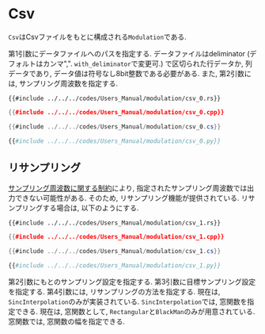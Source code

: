 # Csv

`Csv`はCsvファイルをもとに構成される`Modulation`である.

第1引数にデータファイルへのパスを指定する.
データファイルはdeliminator (デフォルトはカンマ",". `with_deliminator`で変更可.) で区切られた行データか, 列データであり, データ値は符号なし8bit整数である必要がある.
また, 第2引数には, サンプリング周波数を指定する.

```rust,edition2021
{{#include ../../../codes/Users_Manual/modulation/csv_0.rs}}
```

```cpp
{{#include ../../../codes/Users_Manual/modulation/csv_0.cpp}}
```

```cs
{{#include ../../../codes/Users_Manual/modulation/csv_0.cs}}
```

```python
{{#include ../../../codes/Users_Manual/modulation/csv_0.py}}
```

## リサンプリング

[サンプリング周波数に関する制約](../modulation.md)により, 指定されたサンプリング周波数では出力できない可能性がある.
そのため, リサンプリング機能が提供されている.
リサンプリングする場合は, 以下のようにする.

```rust,edition2021
{{#include ../../../codes/Users_Manual/modulation/csv_1.rs}}
```

```cpp
{{#include ../../../codes/Users_Manual/modulation/csv_1.cpp}}
```

```cs
{{#include ../../../codes/Users_Manual/modulation/csv_1.cs}}
```

```python
{{#include ../../../codes/Users_Manual/modulation/csv_1.py}}
```

第2引数にもとのサンプリング設定を指定する.
第3引数に目標サンプリング設定を指定する.
第4引数には, リサンプリングの方法を指定する.
現在は, `SincInterpolation`のみが実装されている.
`SincInterpolation`では, 窓関数を指定できる.
現在は, 窓関数として, `Rectangular`と`BlackMan`のみが用意されている.
窓関数では, 窓関数の幅を指定できる.
